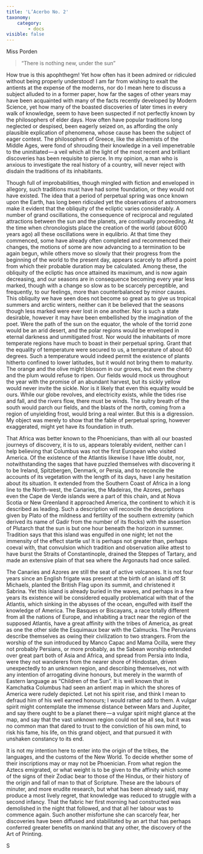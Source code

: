 ```yaml
---
title: 'L’Acerbo No. 2'
taxonomy:
    category:
        - docs
visible: false
---
```


<div class="author">Miss Porden</div>

> “There is nothing new, under the sun”

How true is this apophthegm! Yet how often has it been admired or ridiculed without being properly understood! I am far from wishing to exalt the antients at the expense of the moderns, nor do I mean here to discuss a subject alluded to in a former paper, how far the sages of other years may have been acquainted with many of the facts recently developed by Modern Science, yet how many of the boasted discoveries of later times in every walk of knowledge, seem to have been suspected if not perfectly known by the philosophers of elder days. How often have popular traditions long neglected or despised, been eagerly seized on, as affording the only plausible explication of phenomena, whose cause has been the subject of eager contest. The philosophers of Greece, like the alchemists of the Middle Ages, were fond of shrouding their knowledge in a veil impenetrable to the uninitiated — a veil which all the light of the most recent and brilliant discoveries has been requisite to pierce. In my opinion, a man who is anxious to investigate the real history of a country, will never reject with disdain the traditions of its inhabitants.

Though full of improbabilities, though mingled with fiction and enveloped in allegory, such traditions must have had some foundation, or they would not have existed. The idea that a period of perpetual spring was once known upon the Earth, has long been ridiculed yet the observations of astronomers make it evident that the obliquity of the ecliptic varies considerably. A number of grand oscillations, the consequence of reciprocal and regulated attractions between the sun and the planets, are continually proceeding. At the time when chronologists place the creation of the world (about 6000 years ago) all these oscillations were in equlibrio. At that time they commenced, some have already often completed and recommenced their changes, the motions of some are now advancing to a termination to be again begun, while others move so slowly that their progress from the beginning of the world to the present day, appears scarcely to afford a point from which their probable duration may be calculated. Among these, the obliquity of the ecliptic has once attained its maximum, and is now again decreasing, and our seasons are in consequence becoming every year less marked, though with a change so slow as to be scarcely perceptible, and frequently, to our feelings, more than counterbalanced by minor causes. This obliquity we have seen does not become so great as to give us tropical summers and arctic winters, neither can it be believed that the seasons though less marked were ever lost in one another. Nor is such a state desirable, however it may have been embellished by the imagination of the poet. Were the path of the sun on the equator, the whole of the torrid zone would be an arid desert, and the polar regions would be enveloped in eternal darkness and unmitigated frost. Nor would the inhabitants of more temperate regions have much to boast in their perpetual spring. Grant that the equality of temperature were secured to us, a temperature of about 60 degrees. Such a temperature would indeed permit the existence of plants hitherto confined to lower latitudes, but it would not bring them to maturity. The orange and the olive might blossom in our groves, but even the cherry and the plum would refuse to ripen. Our fields would mock us throughout the year with the promise of an abundant harvest, but its sickly yellow would never invite the sickle. Nor is it likely that even this equality would be ours. While our globe revolves, and electricity exists, while the tides rise and fall, and the rivers flow, there must be winds. The sultry breath of the south would parch our fields, and the blasts of the north, coming from a region of unyielding frost, would bring a real winter. But this is a digression. My object was merely to show that the fable of perpetual spring, however exaggerated, might yet have its foundation in truth.

That Africa was better known to the Phoenicians, than with all our boasted journeys of discovery, it is to us, appears tolerably evident, neither can I help believing that Columbus was not the first European who visited America. Of the existence of the Atlantis likewise I have little doubt, nor, notwithstanding the sages that have puzzled themselves with discovering it to be Ireland, Spitzbergen, Denmark, or Persia, and to reconcile the accounts of its vegetation with the length of its days, have I any hesitation about its situation. It extended from the Southern Coast of Africa in a long line to the North-west, the Canaries, the Madeiras, the Azores, perhaps even the Cape de Verde islands were a part of this chain, and at Nova Scotia or New Greenland it approached America, the continent to which it is described as leading. Such a description will reconcile the descriptions given by Plato of the mildness and fertility of the southern extremity (which derived its name of Gadir from the number of its flocks) with the assertion of Plutarch that the sun is but one hour beneath the horizon in summer. Tradition says that this island was engulfed in one night; let not the immensity of the effect startle us! It is perhaps not greater than, perhaps coeval with, that convulsion which tradition and observation alike attest to have burst the Straits of Constantinople, drained the Steppes of Tartary, and made an extensive plain of that sea where the Argonauts had once sailed.

The Canaries and Azores are still the seat of active volcanoes. It is not four years since an English frigate was present at the birth of an island off St Michaels, planted the British Flag upon its summit, and christened it Sabrina. Yet this island is already buried in the waves, and perhaps in a few years its existence will be considered equally problematical with that of the Atlantis, which sinking in the abysses of the ocean, engulfed with itself the knowledge of America. The Basques or Biscayans, a race totally different from all the nations of Europe, and inhabiting a tract near the region of the supposed Atlantis, have a great affinity with the tribes of America, as great as one the other side the Esquimaux bear with the Calmucks. The Peruvians describe themselves as owing their civilization to two strangers. From the worship of the sun introduced by Manco Capac and Mama Ocilla, were they not probably Persians, or more probably, as the Sabean worship extended over great part both of Asia and Africa, and spread from Persia into India, were they not wanderers from the nearer shore of Hindostan, driven unexpectedly to an unknown region, and describing themselves, not with any intention of arrogating divine honours, but merely in the warmth of Eastern language as “Children of the Sun”. It is well known that in Kamchatka Columbus had seen an antient map in which the shores of America were rudely depicted. Let not his spirit rise, and think I mean to defraud him of his well earned honours; I would rather add to them. A vulgar spirit might contemplate the immense distance between Mars and Jupiter, and say there ought to be a planet there — a vulgar spirit might glance at the map, and say that the vast unknown region could not be all sea, but it was no common man that dared to trust to the conviction of his own mind, to risk his fame, his life, on this grand object, and that pursued it with unshaken constancy to its end.  

It is not my intention here to enter into the origin of the tribes, the languages, and the customs of the New World. To decide whether some of their inscriptions may or may not be Phoenician. From what region the Aztecs emigrated, or what weight is to be given to the affinity which some of the signs of their Zodiac bear to those of the Hindus, or their history of the origin and fall of man to that of Scripture. These are the labours of minuter, and more erudite research, but what has been already said, may produce a most lively regret, that knowledge was reduced to struggle with a second infancy. That the fabric her first morning had constructed was demolished in the night that followed, and that all her labour was to commence again. Such another misfortune she can scarcely fear, her discoveries have been diffused and stabilitated by an art that has perhaps conferred greater benefits on mankind that any other, the discovery of the Art of Printing. 

S
